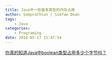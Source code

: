 ```yaml
---
title: Java中一些基本类型的内存占用
author: Semprathlon / Simfae Dean
tags:
	- Java
categories:
	- Programing
date: 2016-05-17 15:47:54
---
```

[你真的知道Java中boolean类型占用多少个字节吗？](http://www.jianshu.com/p/2f663dc820d0)